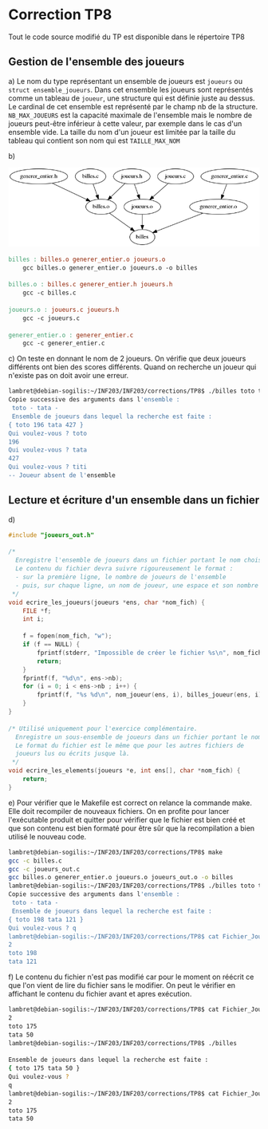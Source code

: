 # Correction TP8

Tout le code source modifié du TP est disponible dans le répertoire TP8

## Gestion de l'ensemble des joueurs

a) Le nom du type représentant un ensemble de joueurs est `joueurs` ou `struct ensemble_joueurs`. Dans cet ensemble les joueurs sont représentés comme un tableau de `joueur`, une structure qui est définie juste au dessus.
Le cardinal de cet ensemble est représenté par le champ nb de la structure. `NB_MAX_JOUEURS` est la capacité maximale de l'ensemble mais le nombre de joueurs peut-être inférieur à cette valeur, par exemple dans le cas d'un ensemble vide.
La taille du nom d'un joueur est limitée par la taille du tableau qui contient son nom qui est `TAILLE_MAX_NOM`

b)

![](https://github.com/VLambret/INF203/blob/master/corrections/TP8/graphe_dependances_TP8.png)

```Makefile
billes : billes.o generer_entier.o joueurs.o
	gcc billes.o generer_entier.o joueurs.o -o billes

billes.o : billes.c generer_entier.h joueurs.h
	gcc -c billes.c

joueurs.o : joueurs.c joueurs.h
	gcc -c joueurs.c

generer_entier.o : generer_entier.c
	gcc -c generer_entier.c
```

c) On teste en donnant le nom de 2 joueurs. On vérifie que deux joueurs différents ont bien des scores différents. Quand on recherche un joueur qui n'existe pas on doit avoir une erreur.

```bash
lambret@debian-sogilis:~/INF203/INF203/corrections/TP8$ ./billes toto tata
Copie successive des arguments dans l'ensemble :
 toto - tata -
 Ensemble de joueurs dans lequel la recherche est faite :
{ toto 196 tata 427 }
Qui voulez-vous ? toto
196
Qui voulez-vous ? tata
427
Qui voulez-vous ? titi
-- Joueur absent de l'ensemble
```

## Lecture et écriture d'un ensemble dans un fichier

d)

```C
#include "joueurs_out.h"

/*
  Enregistre l'ensemble de joueurs dans un fichier portant le nom choisi.
  Le contenu du fichier devra suivre rigoureusement le format :
  - sur la première ligne, le nombre de joueurs de l'ensemble
  - puis, sur chaque ligne, un nom de joueur, une espace et son nombre de billes
 */
void ecrire_les_joueurs(joueurs *ens, char *nom_fich) {
	FILE *f;
	int i;

	f = fopen(nom_fich, "w");
	if (f == NULL) {
		fprintf(stderr, "Impossible de créer le fichier %s\n", nom_fich);
		return;
	}
	fprintf(f, "%d\n", ens->nb);
	for (i = 0; i < ens->nb ; i++) {
		fprintf(f, "%s %d\n", nom_joueur(ens, i), billes_joueur(ens, i));
	}
}

/* Utilisé uniquement pour l'exercice complémentaire.
  Enregistre un sous-ensemble de joueurs dans un fichier portant le nom choisi.
  Le format du fichier est le même que pour les autres fichiers de
  joueurs lus ou écrits jusque là.
 */
void ecrire_les_elements(joueurs *e, int ens[], char *nom_fich) {
	return;
}
```

e) Pour vérifier que le Makefile est correct on relance la commande make. Elle doit recompiler de nouveaux fichiers. On en profite pour lancer l'exécutable produit et quitter pour vérifier que le fichier est bien créé et que son contenu est bien formaté pour être sûr que la recompilation a bien utilisé le nouveau code.

```bash
lambret@debian-sogilis:~/INF203/INF203/corrections/TP8$ make
gcc -c billes.c
gcc -c joueurs_out.c
gcc billes.o generer_entier.o joueurs.o joueurs_out.o -o billes
lambret@debian-sogilis:~/INF203/INF203/corrections/TP8$ ./billes toto tata
Copie successive des arguments dans l'ensemble :
 toto - tata -
 Ensemble de joueurs dans lequel la recherche est faite :
{ toto 198 tata 121 }
Qui voulez-vous ? q
lambret@debian-sogilis:~/INF203/INF203/corrections/TP8$ cat Fichier_Joueurs 
2
toto 198
tata 121
```

f) Le contenu du fichier n'est pas modifié car pour le moment on réécrit ce que l'on vient de lire du fichier sans le modifier.
On peut le vérifier en affichant le contenu du fichier avant et apres exécution.

```bash
lambret@debian-sogilis:~/INF203/INF203/corrections/TP8$ cat Fichier_Joueurs 
2
toto 175
tata 50
lambret@debian-sogilis:~/INF203/INF203/corrections/TP8$ ./billes

Ensemble de joueurs dans lequel la recherche est faite :
{ toto 175 tata 50 }
Qui voulez-vous ? 
q
lambret@debian-sogilis:~/INF203/INF203/corrections/TP8$ cat Fichier_Joueurs 
2
toto 175
tata 50
```














